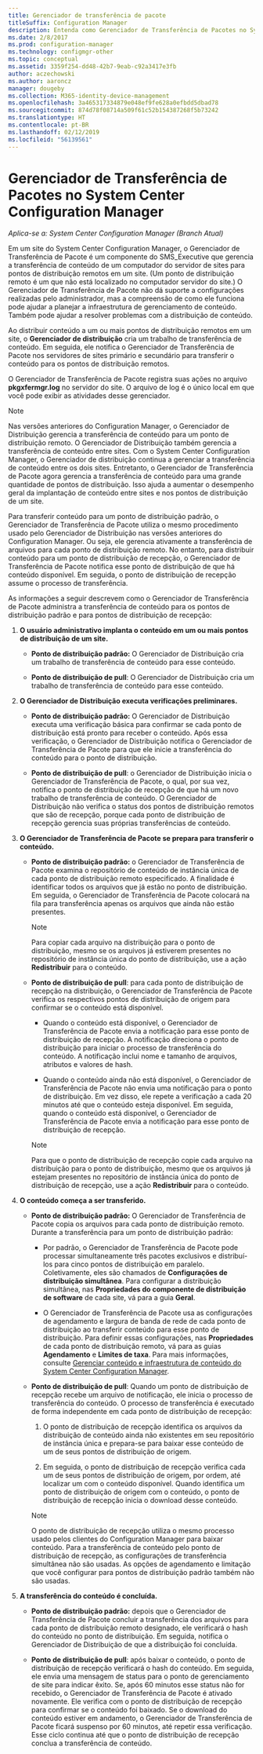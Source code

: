 ```yaml
---
title: Gerenciador de transferência de pacote
titleSuffix: Configuration Manager
description: Entenda como Gerenciador de Transferência de Pacotes no System Center Configuration Manager transfere o conteúdo de um servidor do site para pontos de distribuição.
ms.date: 2/8/2017
ms.prod: configuration-manager
ms.technology: configmgr-other
ms.topic: conceptual
ms.assetid: 3359f254-dd48-42b7-9eab-c92a3417e3fb
author: aczechowski
ms.author: aaroncz
manager: dougeby
ms.collection: M365-identity-device-management
ms.openlocfilehash: 3a465317334879e048ef9fe628a0efbdd5dbad78
ms.sourcegitcommit: 874d78f08714a509f61c52b154387268f5b73242
ms.translationtype: HT
ms.contentlocale: pt-BR
ms.lasthandoff: 02/12/2019
ms.locfileid: "56139561"
---
```

# <a name="package-transfer-manager-in-system-center-configuration-manager"></a>Gerenciador de Transferência de Pacotes no System Center Configuration Manager

*Aplica-se a: System Center Configuration Manager (Branch Atual)*

Em um site do System Center Configuration Manager, o Gerenciador de Transferência de Pacote é um componente do SMS_Executive que gerencia a transferência de conteúdo de um computador do servidor de sites para pontos de distribuição remotos em um site. (Um ponto de distribuição remoto é um que não está localizado no computador servidor do site.) O Gerenciador de Transferência de Pacote não dá suporte a configurações realizadas pelo administrador, mas a compreensão de como ele funciona pode ajudar a planejar a infraestrutura de gerenciamento de conteúdo. Também pode ajudar a resolver problemas com a distribuição de conteúdo.


Ao distribuir conteúdo a um ou mais pontos de distribuição remotos em um site, o **Gerenciador de distribuição** cria um trabalho de transferência de conteúdo. Em seguida, ele notifica o Gerenciador de Transferência de Pacote nos servidores de sites primário e secundário para transferir o conteúdo para os pontos de distribuição remotos.

 O Gerenciador de Transferência de Pacote registra suas ações no arquivo **pkgxfermgr.log** no servidor do site. O arquivo de log é o único local em que você pode exibir as atividades desse gerenciador.  

> [!NOTE]  
>  Nas versões anteriores do Configuration Manager, o Gerenciador de Distribuição gerencia a transferência de conteúdo para um ponto de distribuição remoto. O Gerenciador de Distribuição também gerencia a transferência de conteúdo entre sites. Com o System Center Configuration Manager, o Gerenciador de distribuição continua a gerenciar a transferência de conteúdo entre os dois sites. Entretanto, o Gerenciador de Transferência de Pacote agora gerencia a transferência de conteúdo para uma grande quantidade de pontos de distribuição. Isso ajuda a aumentar o desempenho geral da implantação de conteúdo entre sites e nos pontos de distribuição de um site.  

Para transferir conteúdo para um ponto de distribuição padrão, o Gerenciador de Transferência de Pacote utiliza o mesmo procedimento usado pelo Gerenciador de Distribuição nas versões anteriores do Configuration Manager. Ou seja, ele gerencia ativamente a transferência de arquivos para cada ponto de distribuição remoto. No entanto, para distribuir conteúdo para um ponto de distribuição de recepção, o Gerenciador de Transferência de Pacote notifica esse ponto de distribuição de que há conteúdo disponível. Em seguida, o ponto de distribuição de recepção assume o processo de transferência.  

As informações a seguir descrevem como o Gerenciador de Transferência de Pacote administra a transferência de conteúdo para os pontos de distribuição padrão e para pontos de distribuição de recepção:
1.  **O usuário administrativo implanta o conteúdo em um ou mais pontos de distribuição de um site.**  

    -   **Ponto de distribuição padrão:** O Gerenciador de Distribuição cria um trabalho de transferência de conteúdo para esse conteúdo.  

    -   **Ponto de distribuição de pull**: O Gerenciador de Distribuição cria um trabalho de transferência de conteúdo para esse conteúdo.  

2.  **O Gerenciador de Distribuição executa verificações preliminares.**  

    -   **Ponto de distribuição padrão:** O Gerenciador de Distribuição executa uma verificação básica para confirmar se cada ponto de distribuição está pronto para receber o conteúdo. Após essa verificação, o Gerenciador de Distribuição notifica o Gerenciador de Transferência de Pacote para que ele inicie a transferência do conteúdo para o ponto de distribuição.  

    -   **Ponto de distribuição de pull**: o Gerenciador de Distribuição inicia o Gerenciador de Transferência de Pacote, o qual, por sua vez, notifica o ponto de distribuição de recepção de que há um novo trabalho de transferência de conteúdo. O Gerenciador de Distribuição não verifica o status dos pontos de distribuição remotos que são de recepção, porque cada ponto de distribuição de recepção gerencia suas próprias transferências de conteúdo.  

3.  **O Gerenciador de Transferência de Pacote se prepara para transferir o conteúdo.**  

    -   **Ponto de distribuição padrão:** o Gerenciador de Transferência de Pacote examina o repositório de conteúdo de instância única de cada ponto de distribuição remoto especificado. A finalidade é identificar todos os arquivos que já estão no ponto de distribuição. Em seguida, o Gerenciador de Transferência de Pacote colocará na fila para transferência apenas os arquivos que ainda não estão presentes.  

        > [!NOTE]  
        >  Para copiar cada arquivo na distribuição para o ponto de distribuição, mesmo se os arquivos já estiverem presentes no repositório de instância única do ponto de distribuição, use a ação **Redistribuir** para o conteúdo.  

    -   **Ponto de distribuição de pull**: para cada ponto de distribuição de recepção na distribuição, o Gerenciador de Transferência de Pacote verifica os respectivos pontos de distribuição de origem para confirmar se o conteúdo está disponível.  

        -   Quando o conteúdo está disponível, o Gerenciador de Transferência de Pacote envia a notificação para esse ponto de distribuição de recepção. A notificação direciona o ponto de distribuição para iniciar o processo de transferência do conteúdo. A notificação inclui nome e tamanho de arquivos, atributos e valores de hash.  

        -   Quando o conteúdo ainda não está disponível, o Gerenciador de Transferência de Pacote não envia uma notificação para o ponto de distribuição. Em vez disso, ele repete a verificação a cada 20 minutos até que o conteúdo esteja disponível. Em seguida, quando o conteúdo está disponível, o Gerenciador de Transferência de Pacote envia a notificação para esse ponto de distribuição de recepção.  

        > [!NOTE]  
        >  Para que o ponto de distribuição de recepção copie cada arquivo na distribuição para o ponto de distribuição, mesmo que os arquivos já estejam presentes no repositório de instância única do ponto de distribuição de recepção, use a ação **Redistribuir** para o conteúdo.  

4.  **O conteúdo começa a ser transferido.**  

    -   **Ponto de distribuição padrão:** O Gerenciador de Transferência de Pacote copia os arquivos para cada ponto de distribuição remoto. Durante a transferência para um ponto de distribuição padrão:  

        -   Por padrão, o Gerenciador de Transferência de Pacote pode processar simultaneamente três pacotes exclusivos e distribuí-los para cinco pontos de distribuição em paralelo. Coletivamente, eles são chamados de **Configurações de distribuição simultânea**. Para configurar a distribuição simultânea, nas **Propriedades do componente de distribuição de software** de cada site, vá para a guia **Geral**.  

        -   O Gerenciador de Transferência de Pacote usa as configurações de agendamento e largura de banda de rede de cada ponto de distribuição ao transferir conteúdo para esse ponto de distribuição. Para definir essas configurações, nas **Propriedades** de cada ponto de distribuição remoto, vá para as guias **Agendamento** e **Limites de taxa**. Para mais informações, consulte [Gerenciar conteúdo e infraestrutura de conteúdo do System Center Configuration Manager](../../../core/servers/deploy/configure/manage-content-and-content-infrastructure.md).  

    -   **Ponto de distribuição de pull**: Quando um ponto de distribuição de recepção recebe um arquivo de notificação, ele inicia o processo de transferência do conteúdo. O processo de transferência é executado de forma independente em cada ponto de distribuição de recepção:  

        1.   O ponto de distribuição de recepção identifica os arquivos da distribuição de conteúdo ainda não existentes em seu repositório de instância única e prepara-se para baixar esse conteúdo de um de seus pontos de distribuição de origem.  

        2.   Em seguida, o ponto de distribuição de recepção verifica cada um de seus pontos de distribuição de origem, por ordem, até localizar um com o conteúdo disponível. Quando identifica um ponto de distribuição de origem com o conteúdo, o ponto de distribuição de recepção inicia o download desse conteúdo.  

        > [!NOTE]  
        >  O ponto de distribuição de recepção utiliza o mesmo processo usado pelos clientes do Configuration Manager para baixar conteúdo. Para a transferência de conteúdo pelo ponto de distribuição de recepção, as configurações de transferência simultânea não são usadas. As opções de agendamento e limitação que você configurar para pontos de distribuição padrão também não são usadas.  

5.  **A transferência do conteúdo é concluída.**  

    -   **Ponto de distribuição padrão:** depois que o Gerenciador de Transferência de Pacote concluir a transferência dos arquivos para cada ponto de distribuição remoto designado, ele verificará o hash do conteúdo no ponto de distribuição. Em seguida, notifica o Gerenciador de Distribuição de que a distribuição foi concluída.  

    -   **Ponto de distribuição de pull**: após baixar o conteúdo, o ponto de distribuição de recepção verificará o hash do conteúdo. Em seguida, ele envia uma mensagem de status para o ponto de gerenciamento de site para indicar êxito. Se, após 60 minutos esse status não for recebido, o Gerenciador de Transferência de Pacote é ativado novamente. Ele verifica com o ponto de distribuição de recepção para confirmar se o conteúdo foi baixado. Se o download do conteúdo estiver em andamento, o Gerenciador de Transferência de Pacote ficará suspenso por 60 minutos, até repetir essa verificação. Esse ciclo continua até que o ponto de distribuição de recepção conclua a transferência de conteúdo.  
